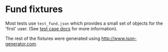 # Fund fixtures

Most tests use `test_fund.json` which provides a small set of objects for the 'first' user. (See [test case docs](https://github.com/aisapatino/sjfnw/blob/master/docs/tests/test-classes.md#first) for more information).

The rest of the fixtures were generated using http://www.json-generator.com.
